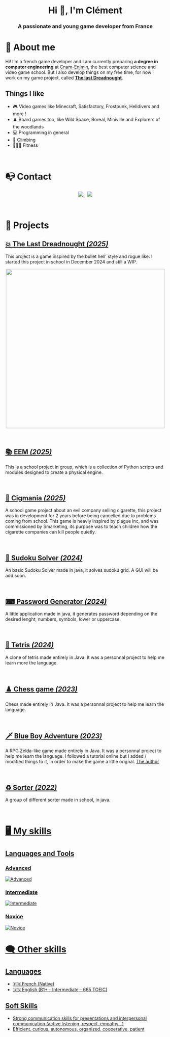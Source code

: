 <h1 align="center">Hi 👋, I'm Clément</h1>
<h3 align="center">A passionate and young game developer from France</h3>

# 👦 About me

Hi! I’m a french game developer and I am currently preparing **a degree in computer engineering** at [Cnam-Enjmin](https://enjmin.cnam.fr/formations/ingenieur-ingenieure-informatique-et-multimedia/), the best computer science and video game school. But I also develop things on my free time, for now i work on my game project, called **[The last Dreadnought](https://github.com/Robbirus/Dreadnought)**.
<br>

## Things I like
- 🎮 Video games like Minecraft, Satisfactory, Frostpunk, Helldivers and more !
- ♟️ Board games too, like Wild Space, Boreal, Miniville and Explorers of the woodlands
- 💻 Programming in general
- 🧗 Climbing
- 🏋🏻‍♀️ Fitness
<br>

# 📭 Contact

<p align="center">
	<a href="https://www.linkedin.com/in/cl%C3%A9ment-faivre-189198292/">
		<img src="https://img.shields.io/badge/-LINKEDIN-0077B5?style=for-the-badge&logo=linkedin&logoColor=white">
	</a>
  <span>&nbsp;</span>
	<a href="mailto:faivre.clement3@gmail.com">
		<img src="https://img.shields.io/badge/-GMAIL-D14836?style=for-the-badge&logo=gmail&logoColor=white">
	</a>
</p>

<br>

# 📂 Projects
## [💥 The Last Dreadnought *(2025)*](https://github.com/Robbirus/Dreadnought/)

This project is a game inspired by the bullet hell' style and rogue like. I started this project in school in December 2024 and still a WIP.

<p align="center">
	<a href="https://github.com/Robbirus/Dreadnought/"><img src="https://github.com/Robbirus/Dreadnought/resources/misc/thumbnail.png" width="500"></a>
</p>

<br>

## [📚 EEM *(2025)*](https://github.com/Robbirus/EnjminEngineMoteur/)

This is a school project in group, which is a collection of Python scripts and modules designed to create a physical engine.

<p align="center">
	<a href="https://github.com/Robbirus/EnjminEngineMoteur/"><!--<img src="https://github.com/Robbirus/Dreadnought/resources/misc/thumbnail.png" width="500"></a>-->
</p>

<br>

## [🚬 Cigmania *(2025)*](https://github.com/Maxime-Albertelli/cig-mania)

A school game project about an evil company selling cigarette, this project was in development for 2 years before being cancelled due to problems coming from school. This game is heavly inspired by plague inc, 
and was commissioned by Smarketing, its purpose was to teach children how the cigarette companies can kill people quietly.
<p align="center">
	<a href="https://github.com/Maxime-Albertelli/cig-mania"><!--<img src="https://github.com/Robbirus/Dreadnought/resources/misc/thumbnail.png" width="500"></a>-->
</p>

<br>

## [🔢 Sudoku Solver *(2024)*](https://github.com/Robbirus/SudokuSolver)

An basic Sudoku Solver made in java, it solves sudoku grid. A GUI will be add soon.
<p align="center">
	<a href="https://github.com/Robbirus/SudokuSolver"><!--<img src="https://github.com/Robbirus/Dreadnought/resources/misc/thumbnail.png" width="500"></a>-->
</p>

<br>

## [⌨ Password Generator *(2024)*](https://github.com/Robbirus/PassWord-Generator)

A little application made in java, it generates password depending on the desired lenght, numbers, symbols, lower or uppercase.
<p align="center">
	<a href="https://github.com/Robbirus/PassWord-Generator"><!--<img src="https://github.com/Robbirus/Dreadnought/resources/misc/thumbnail.png" width="500"></a>-->
</p>

<br>

## [🧱 Tetris *(2024)*](https://github.com/Robbirus/TetrisGame)

A clone of tetris made entirely in Java. It was a personnal project to help me learn more the language.
<p align="center">
	<a href="https://github.com/Robbirus/TetrisGame"><!--<img src="https://github.com/Robbirus/Dreadnought/resources/misc/thumbnail.png" width="500"></a>-->
</p>

<br>

## [♟️ Chess game *(2023)*](https://github.com/Robbirus/ChessGame)

Chess made entirely in Java. It was a personnal project to help me learn the language.
<p align="center">
	<a href="https://github.com/Robbirus/ChessGame"><!--<img src="https://github.com/Robbirus/Dreadnought/resources/misc/thumbnail.png" width="500"></a>-->
</p>

<br>

## [🗡️ Blue Boy Adventure *(2023)*](https://github.com/Robbirus/BlueBoyAdventure)

A RPG Zelda-like game made entirely in Java. It was a personnal project to help me learn the language.
I followed a tutorial online but I added / modified things to it, in order to make the game a little orignal.
[The author](https://www.youtube.com/@RyiSnow/featured)
<p align="center">
	<a href="https://github.com/Robbirus/BlueBoyAdventure"><!--<img src="https://github.com/Robbirus/Dreadnought/resources/misc/thumbnail.png" width="500"></a>-->
</p>

<br>

## [♻️ Sorter *(2022)*](https://github.com/Robbirus/Sorter)

A group of different sorter made in school, in java.
<p align="center">
	<a href="https://github.com/Robbirus/Sorter"><!--<img src="https://github.com/Robbirus/Dreadnought/resources/misc/thumbnail.png" width="500"></a>-->
</p>

<br>

# 🖥️ My skills
## Languages and Tools
### Advanced
![Advanced](https://skillicons.dev/icons?i=unity,cs,java)
### Intermediate
![Intermediate](https://skillicons.dev/icons?i=cpp,c,py,js,html,css,visualstudio,vscode)
### Novice
![Novice](https://skillicons.dev/icons?i=blender)

# 🗨️ Other skills
## Languages
- 🇫🇷 French (Native)
- 🇺🇸 English (B1+ - Intermediate - 665 TOEIC)
## Soft Skills
- Strong communication skills for presentations and interpersonal communication (active listening, respect, empathy...)
- Efficient, curious, autonomous, organized, cooperative, patient

